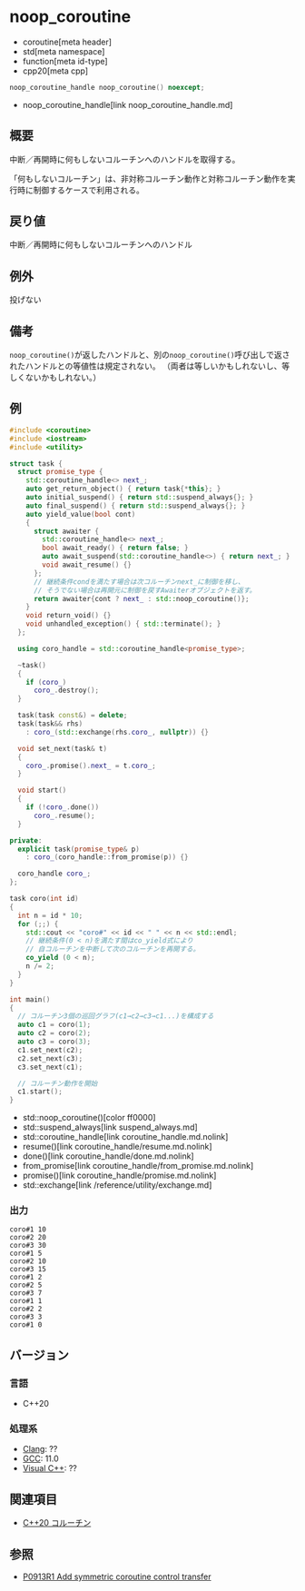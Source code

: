 # noop_coroutine
* coroutine[meta header]
* std[meta namespace]
* function[meta id-type]
* cpp20[meta cpp]

```cpp
noop_coroutine_handle noop_coroutine() noexcept;
```
* noop_coroutine_handle[link noop_coroutine_handle.md]

## 概要
中断／再開時に何もしないコルーチンへのハンドルを取得する。

「何もしないコルーチン」は、非対称コルーチン動作と対称コルーチン動作を実行時に制御するケースで利用される。


## 戻り値
中断／再開時に何もしないコルーチンへのハンドル


## 例外
投げない


## 備考
`noop_coroutine()`が返したハンドルと、別の`noop_coroutine()`呼び出しで返されたハンドルとの等値性は規定されない。
（両者は等しいかもしれないし、等しくないかもしれない。）


## 例
```cpp example
#include <coroutine>
#include <iostream>
#include <utility>

struct task {
  struct promise_type {
    std::coroutine_handle<> next_;
    auto get_return_object() { return task{*this}; }
    auto initial_suspend() { return std::suspend_always{}; }
    auto final_suspend() { return std::suspend_always{}; }
    auto yield_value(bool cont)
    {
      struct awaiter {
        std::coroutine_handle<> next_;
        bool await_ready() { return false; }
        auto await_suspend(std::coroutine_handle<>) { return next_; }
        void await_resume() {}
      };
      // 継続条件condを満たす場合は次コルーチンnext_に制御を移し、
      // そうでない場合は再開元に制御を戻すAwaiterオブジェクトを返す。
      return awaiter{cont ? next_ : std::noop_coroutine()};
    }
    void return_void() {}
    void unhandled_exception() { std::terminate(); }
  };

  using coro_handle = std::coroutine_handle<promise_type>;

  ~task()
  {
    if (coro_)
      coro_.destroy();
  }

  task(task const&) = delete;
  task(task&& rhs)
    : coro_(std::exchange(rhs.coro_, nullptr)) {}

  void set_next(task& t)
  {
    coro_.promise().next_ = t.coro_;
  }

  void start()
  {
    if (!coro_.done())
      coro_.resume();
  }

private:
  explicit task(promise_type& p)
    : coro_(coro_handle::from_promise(p)) {}

  coro_handle coro_;
};

task coro(int id)
{
  int n = id * 10;
  for (;;) {
    std::cout << "coro#" << id << " " << n << std::endl;
    // 継続条件(0 < n)を満たす間はco_yield式により
    // 自コルーチンを中断して次のコルーチンを再開する。
    co_yield (0 < n);
    n /= 2;
  }
}

int main()
{
  // コルーチン3個の巡回グラフ(c1→c2→c3→c1...)を構成する
  auto c1 = coro(1);
  auto c2 = coro(2);
  auto c3 = coro(3);
  c1.set_next(c2);
  c2.set_next(c3);
  c3.set_next(c1);

  // コルーチン動作を開始
  c1.start();
}
```
* std::noop_coroutine()[color ff0000]
* std::suspend_always[link suspend_always.md]
* std::coroutine_handle[link coroutine_handle.md.nolink]
* resume()[link coroutine_handle/resume.md.nolink]
* done()[link coroutine_handle/done.md.nolink]
* from_promise[link coroutine_handle/from_promise.md.nolink]
* promise()[link coroutine_handle/promise.md.nolink]
* std::exchange[link /reference/utility/exchange.md]

### 出力
```
coro#1 10
coro#2 20
coro#3 30
coro#1 5
coro#2 10
coro#3 15
coro#1 2
coro#2 5
coro#3 7
coro#1 1
coro#2 2
coro#3 3
coro#1 0
```


## バージョン
### 言語
- C++20

### 処理系
- [Clang](/implementation.md#clang): ??
- [GCC](/implementation.md#gcc): 11.0
- [Visual C++](/implementation.md#visual_cpp): ??


## 関連項目
- [C++20 コルーチン](/lang/cpp20/coroutines.md)


## 参照
- [P0913R1 Add symmetric coroutine control transfer](http://www.open-std.org/jtc1/sc22/wg21/docs/papers/2018/p0913r1.html)
